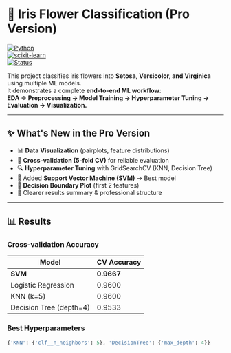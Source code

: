 # 🌸 Iris Flower Classification (Pro Version)

[![Python](https://img.shields.io/badge/python-3.9%2B-blue.svg)](https://www.python.org/)  
[![scikit-learn](https://img.shields.io/badge/scikit--learn-ML-orange)](https://scikit-learn.org/stable/)  
[![Status](https://img.shields.io/badge/status-completed-brightgreen)]()  

This project classifies iris flowers into **Setosa, Versicolor, and Virginica** using multiple ML models.  
It demonstrates a complete **end-to-end ML workflow**:  
**EDA → Preprocessing → Model Training → Hyperparameter Tuning → Evaluation → Visualization.**

---

## ✨ What's New in the Pro Version
- 📊 **Data Visualization** (pairplots, feature distributions)  
- 🔄 **Cross-validation (5-fold CV)** for reliable evaluation  
- 🔍 **Hyperparameter Tuning** with GridSearchCV (KNN, Decision Tree)  
- 🧠 Added **Support Vector Machine (SVM)** → Best model  
- 🎨 **Decision Boundary Plot** (first 2 features)  
- 📑 Clearer results summary & professional structure  

---

## 📊 Results

### Cross-validation Accuracy
| Model              | CV Accuracy |
|---------------------|-------------|
| **SVM**             | **0.9667** |
| Logistic Regression | 0.9600      |
| KNN (k=5)           | 0.9600      |
| Decision Tree (depth=4) | 0.9533 |

### Best Hyperparameters
```python
{'KNN': {'clf__n_neighbors': 5}, 'DecisionTree': {'max_depth': 4}}
